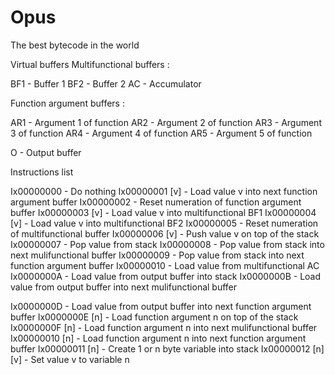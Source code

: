 # Opus
The best bytecode in the world

Virtual buffers
Multifunctional buffers :

BF1 - Buffer 1
BF2 - Buffer 2
AC - Accumulator

Function argument buffers :

AR1 - Argument 1 of function
AR2 - Argument 2 of function
AR3 - Argument 3 of function
AR4 - Argument 4 of function
AR5 - Argument 5 of function

O - Output buffer



Instructions list

Ix00000000 - Do nothing
Ix00000001 [v] - Load value v into next function argument buffer
Ix00000002 - Reset numeration of function argument buffer
Ix00000003 [v] - Load value v into multifunctional BF1
Ix00000004 [v] - Load value v into multifunctional BF2
Ix00000005 - Reset numeration of multifunctional buffer
Ix00000006 [v] - Push value v on top of the stack
Ix00000007 - Pop value from stack
Ix00000008 - Pop value from stack into next mulifunctional buffer
Ix00000009 - Pop value from stack into next function argument buffer
Ix00000010 - Load value from multifunctional AC
Ix0000000A - Load value from output buffer into stack 
Ix0000000B - Load value from output buffer into next mulifunctional buffer

Ix0000000D - Load value from output buffer into next function argument buffer
Ix0000000E [n] - Load function argument n on top of the stack
Ix0000000F [n] - Load function argument n into next mulifunctional buffer
Ix00000010 [n] - Load function argument n into next function argument buffer
Ix00000011 [n] - Create 1 or n byte variable into stack 
Ix00000012 [n] [v] - Set value v to variable n
